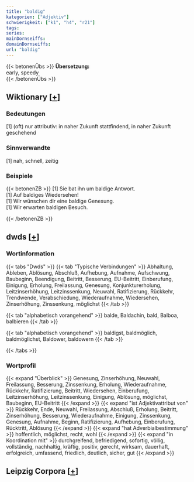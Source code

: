 ```yaml
---
title: "baldig"
kategorien: ["Adjektiv"]
schwierigkeit: ["k1", "h4", "r21"]
tags:
series:
mainDornseiffs:
domainDornseiffs:
url: "baldig"
---
```


{{< betonenÜbs >}}
**Übersetzung:**  
early, speedy  
{{< /betonenÜbs >}}

## Wiktionary [[+](https://de.wiktionary.org/wiki/baldig)]

### Bedeutungen
[1] (oft) nur attributiv: in naher Zukunft stattfindend, in naher Zukunft geschehend  

### Sinnverwandte
[1] nah, schnell, zeitig  

### Beispiele
{{< betonenZB >}}
[1] Sie bat ihn um baldige Antwort.  
[1] Auf baldiges Wiedersehen!  
[1] Wir wünschen dir eine baldige Genesung.  
[1] Wir erwarten baldigen Besuch.  

{{< /betonenZB >}}


## dwds [[+](https://www.dwds.de/wb/baldig)]

### Wortinformation
{{< tabs "Dwds" >}}
{{< tab "Typische Verbindungen" >}}
Abhaltung, Ableben, Ablösung, Abschluß, Aufhebung, Aufnahme, Aufschwung, Baubeginn, Beendigung, Beitritt, Besserung, EU-Beitritt, Einberufung, Einigung, Erholung, Freilassung, Genesung, Konjunkturerholung, Leitzinserhöhung, Leitzinssenkung, Neuwahl, Ratifizierung, Rückkehr, Trendwende, Verabschiedung, Wiederaufnahme, Wiedersehen, Zinserhöhung, Zinssenkung, möglichst
{{< /tab >}}

{{< tab "alphabetisch vorangehend" >}}
balde, Baldachin, bald, Balboa, balbieren
{{< /tab >}}

{{< tab "alphabetisch vorangehend" >}}
baldigst, baldmöglich, baldmöglichst, Baldower, baldowern
{{< /tab >}}

{{< /tabs >}}

### Wortprofil
{{< expand "Überblick" >}} Genesung, Zinserhöhung, Neuwahl, Freilassung, Besserung, Zinssenkung, Erholung, Wiederaufnahme, Rückkehr, Ratifizierung, Beitritt, Wiedersehen, Einberufung, Leitzinserhöhung, Leitzinssenkung, Einigung, Ablösung, möglichst, Baubeginn, EU-Beitritt {{< /expand >}}
{{< expand "ist Adjektivattribut von" >}} Rückkehr, Ende, Neuwahl, Freilassung, Abschluß, Erholung, Beitritt, Zinserhöhung, Besserung, Wiederaufnahme, Einigung, Zinssenkung, Genesung, Aufnahme, Beginn, Ratifizierung, Aufhebung, Einberufung, Rücktritt, Ablösung {{< /expand >}}
{{< expand "hat Adverbialbestimmung" >}} hoffentlich, möglichst, recht, wohl {{< /expand >}}
{{< expand "in Koordination mit" >}} durchgreifend, befriedigend, sofortig, völlig, vollständig, nachhaltig, kräftig, positiv, gerecht, wirksam, dauerhaft, erfolgreich, umfassend, friedlich, deutlich, sicher, gut {{< /expand >}}

## Leipzig Corpora [[+](https://corpora.uni-leipzig.de/en/res?word=baldig&corpusId=deu_newscrawl-public_2018)]

